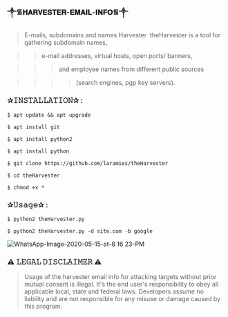### ༒︎᯾𝐇𝐀𝐑𝐕𝐄𝐒𝐓𝐄𝐑-𝐄𝐌𝐀𝐈𝐋-𝐈𝐍𝐅𝐎᯾༒︎

> E-mails, subdomains and names Harvester  theHarvester is a tool for gathering subdomain names,  

>> e-mail addresses, virtual hosts, open ports/ banners,   

>>> and employee names from different public sources  

>>>> (search engines, pgp key servers).  

### ✰𝙸𝙽𝚂𝚃𝙰𝙻𝙻𝙰𝚃𝙸𝙾𝙽✰ : 
```
$ apt update && apt upgrade  
```
```
$ apt install git   
```
```
$ apt install python2  
```
```
$ apt install python  
```
```
$ git clone https://github.com/laramies/theHarvester  
```
```
$ cd theHarvester  
```
```
$ chmod +x *  
```
### ✰𝚄𝚜𝚊𝚐𝚎✰ : 
```
$ python2 theHarvester.py  
```
```
$ python2 theHarvester.py -d site.com -b google
```

![WhatsApp-Image-2020-05-15-at-8 16 23-PM](https://user-images.githubusercontent.com/75029023/111862485-8edbd680-8990-11eb-8c60-60004044a94a.jpeg)

### ⚠️ 𝙻𝙴𝙶𝙰𝙻 𝙳𝙸𝚂𝙲𝙻𝙰𝙸𝙼𝙴𝚁 ⚠️ 
> Usage of the harvester email info for attacking targets without prior mutual consent is illegal. It's the end user's responsibility to obey all applicable local, state and federal laws. Developers assume no liability and are not responsible for any misuse or damage caused by this program.
